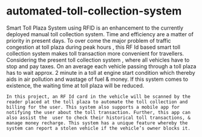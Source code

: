 # automated-toll-collection-system

Smart Toll Plaza  System using RFID is an enhancement  to the currently deployed manual toll collection system. Time and efficiency are a matter of priority in present days. To over come the major problem of traffic congestion at toll plaza during peak hours , this RF Id based smart toll collection system makes toll transaction more convenient for travellers.  Considering the present toll collection system , where all vehicles have to stop and pay taxes. On an average each vehicle passing through a toll plaza has to wait approx. 2 minute in a toll at engine start condition which thereby aids in air pollution and wastage of fuel & money. If this system comes to existence, the waiting time at toll plaza will be reduced.

	In this project, an RF Id card in the vehicle will be scanned by the reader placed at the toll plaza to automate the toll collection and billing for the user. This system also supports a mobile app for notifying the user about the toll transaction. Further, this app can also assist the  user to check their historical toll transactions, & manage money recharge. This system has a unique feature whereby the system can report a stolen vehicle if the vehicle’s owner blocks it. 
